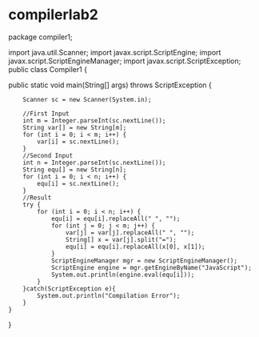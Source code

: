 # compilerlab2
package compiler1;

import java.util.Scanner;
import javax.script.ScriptEngine;
import javax.script.ScriptEngineManager;
import javax.script.ScriptException;
public class Compiler1 {

   public static void main(String[] args) throws ScriptException {

        Scanner sc = new Scanner(System.in);

        //First Input
        int m = Integer.parseInt(sc.nextLine());
        String var[] = new String[m];
        for (int i = 0; i < m; i++) {
            var[i] = sc.nextLine();
        }
        //Second Input
        int n = Integer.parseInt(sc.nextLine());
        String equ[] = new String[n];
        for (int i = 0; i < n; i++) {
            equ[i] = sc.nextLine();
        }
        //Result
        try {
            for (int i = 0; i < n; i++) {
                equ[i] = equ[i].replaceAll(" ", "");
                for (int j = 0; j < m; j++) {
                    var[j] = var[j].replaceAll(" ", "");
                    String[] x = var[j].split("=");
                    equ[i] = equ[i].replaceAll(x[0], x[1]);
                }
                ScriptEngineManager mgr = new ScriptEngineManager();
                ScriptEngine engine = mgr.getEngineByName("JavaScript");
                System.out.println(engine.eval(equ[i]));
            }
        }catch(ScriptException e){
            System.out.println("Compilation Error");
        }
    }
}
